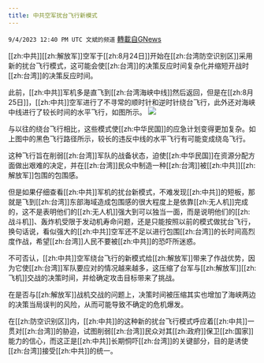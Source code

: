 ```yaml
---
title: 中共空军扰台飞行新模式
---
```

`9/4/2023 12:40 PM UTC 文斌的频道` [轉載自GNews](https://gnews.org/articles/1643125)

[[zh:中共]][[zh:解放军]]空军于[[zh:8月24日]]开始在[[zh:台湾防空识别区]]采用新的扰台飞行模式，这可能会使[[zh:台湾]]的决策反应时间复杂化并缩短开战时[[zh:台湾]]的决策反应时间。

此前，[[zh:中共]]军机多是直飞到[[zh:台湾海峡中线]]然后返回，但是在[[zh:8月25日]]，[[zh:中共]]空军进行了不寻常的顺时针和逆时针绕台飞行，此外还对海峡中线进行了较长时间的水平飞行，如图所示。
![](ipfs://QmQwSzUoJTCEuJ2Y5uJiVmipBxxce58EVVL65EWWEbfzAK?.png)

与以往的绕台飞行相比，这些模式使[[zh:中华民国]]的应急计划变得更加复杂。如上图中的黑色飞行路径所示，较长的违反中线的水平飞行有可能变成绕岛飞行。

这种飞行旨在削弱[[zh:台湾]]军队的战备状态，迫使[[zh:中华民国]]在资源分配方面做出艰难的决定，并在[[zh:台湾]]民众中制造一种[[zh:台湾]]被[[zh:中共]][[zh:解放军]]包围的包围感。

但是如果仔细查看[[zh:中共]]军机的扰台新模式，不难发现[[zh:中共]]的短板，那就是飞到[[zh:台湾]]东部海域造成包围感的很大程度上是依靠[[zh:无人机]]完成的，这不是表明他们的[[zh:无人机]]强大到可以独当一面，而是说明他们的[[zh:战斗机]]、轰炸机受限于发动机寿命问题，还是只能按照以前的模式做扰台飞行，换句话说，看似强大的[[zh:中共]]空军还不足以进行包围[[zh:台湾]]的长时间高烈度作战，希望[[zh:台湾]]人民不要被[[zh:中共]]的恐吓所迷惑。

不可否认，[[zh:中共]]空军绕台飞行的新模式给[[zh:解放军]]带来了作战优势，因为它使[[zh:台湾]]军队要应对的情况越来越多，这压缩了台军与[[zh:解放军]][[zh:飞机]]交战的决策时间，并给确定攻击目标带来了挑战。

在是否与[[zh:解放军]]战机交战的问题上，决策时间被压缩其实也增加了海峡两边的决策当局误判的风险，从而可能导致不确定的危机爆发。

在[[zh:防空识别区]]内，[[zh:中共]]的这种新的扰台飞行模式呼应着[[zh:中共]]一贯对[[zh:台湾]]的胁迫，试图削弱[[zh:台湾]]民众对其[[zh:政府]]保卫[[zh:国家]]能力的信心，而这正是[[zh:中共]]长期恫吓[[zh:台湾]]的关键部分，目的是诱使[[zh:台湾]]接受[[zh:中共]]的统一。

